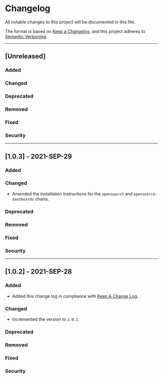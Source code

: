 # Changelog
All notable changes to this project will be documented in this file.

The format is based on [Keep a Changelog](https://keepachangelog.com/en/1.0.0/),
and this project adheres to [Semantic Versioning](https://semver.org/spec/v2.0.0.html).

---
## [Unreleased]
### Added
### Changed
### Deprecated
### Removed
### Fixed
### Security

--- 
## [1.0.3] - 2021-SEP-29
### Added
### Changed
- Amended the installation instructions for the `opensearch` and `opensearch-dashboards` charts.

### Deprecated
### Removed
### Fixed
### Security

---
## [1.0.2] - 2021-SEP-28

### Added
- Added this change log in compliance with [Keep A Change Log](https://keepachangelog.com/en/1.0.0/).

### Changed
- Incremented the version to `1.0.2`.

### Deprecated
### Removed
### Fixed
### Security

[Unreleasedd]: https://github.com/opensearch-project/helm-charts/compare/opensearch-dashboards-1.0.3...HEAD
[opensearch-dashboards-1.0.3]: https://github.com/opensearch-project/helm-charts/compare/opensearch-dashboards-1.0.2...opensearch-dashboards-1.0.3
[opensearch-dashboards-1.0.2]: https://github.com/opensearch-project/helm-charts/compare/opensearch-dashboards-1.0.1...opensearch-dashboards-1.0.2
